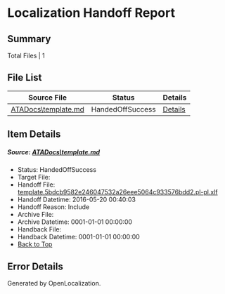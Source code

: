 # <a name='report-top'></a> Localization Handoff Report

## Summary
 Total Files | 1

## File List
 Source File | Status | Details 
 ----------- | ------ | ------- 
 [ATADocs\template.md](https://github.com/Microsoft/ATADocs-pr/blob/ce02b7f6d36035af66b8fe3380dc61dd1ec1caac/ATADocs/template.md) | HandedOffSuccess | [Details](#c4b9eb1106ff6ce6bf516cad665d49df5a5ee2d2321)

## Item Details
##### <a name='c4b9eb1106ff6ce6bf516cad665d49df5a5ee2d2321'></a> Source: [ATADocs\template.md](https://github.com/Microsoft/ATADocs-pr/blob/ce02b7f6d36035af66b8fe3380dc61dd1ec1caac/ATADocs/template.md)
* Status: HandedOffSuccess
* Target File: 
* Handoff File: [template.5bdcb9582e246047532a26eee5064c933576bdd2.pl-pl.xlf](https://github.com/Microsoft/EM.handoff/blob/d41c205f28d12b7b8709940e21e976a72c57f1e5/ol-handoff/Microsoft/ATADocs-pr.pl-pl/master/template.5bdcb9582e246047532a26eee5064c933576bdd2.pl-pl.xlf)
* Handoff Datetime: 2016-05-20 00:40:03
* Handoff Reason: Include
* Archive File: 
* Archive Datetime: 0001-01-01 00:00:00
* Handback File: 
* Handback Datetime: 0001-01-01 00:00:00
* [Back to Top](#report-top)


## Error Details

Generated by OpenLocalization.
